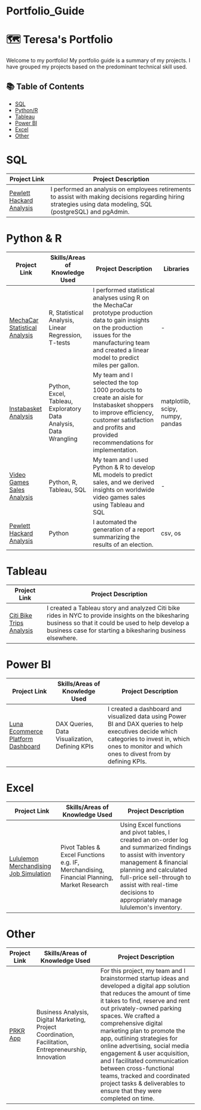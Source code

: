 # Portfolio_Guide

# 🗺 Teresa's Portfolio 

Welcome to my portfolio! My portfolio guide is a summary of my projects. I have grouped my projects based on the predominant technical skill used. 

## 📚 Table of Contents
- [SQL](#sql)
- [Python/R](#python-r)
- [Tableau](#tableau)
- [Power BI](#power-bi)
- [Excel](#excel) 
- [Other](#other)


# SQL 
| Project Link | Project Description | 
|---|---|
| [Pewlett Hackard Analysis](https://github.com/teresa-le/Pewlett_Hackard_Analysis) | I performed an analysis on employees retirements to assist with making decisions regarding hiring strategies using data modeling, SQL (postgreSQL) and pgAdmin.


# Python & R 
| Project Link | Skills/Areas of Knowledge Used | Project Description | Libraries 
|---|---|---|---|
| [MechaCar Statistical Analysis](https://github.com/teresa-le/MechaCar_Statistical_Analysis) | R, Statistical Analysis, Linear Regression, T-tests | I performed statistical analyses using R on the MechaCar prototype production data to gain insights on the production issues for the manufacturing team and created a linear model to predict miles per gallon. | - 
| [Instabasket Analysis](https://github.com/teresa-le/Instabasket_Analysis) | Python, Excel, Tableau, Exploratory Data Analysis, Data Wrangling | My team and I selected the top 1000 products to create an aisle for Instabasket shoppers to improve efficiency, customer satisfaction and profits and provided recommendations for implementation. | matplotlib, scipy, numpy, pandas 
| [Video Games Sales Analysis](https://github.com/teresa-le/Video_Games_Sales_Analysis) | Python, R, Tableau, SQL | My team and I used Python & R to develop ML models to predict sales, and we derived insights on worldwide video games sales using Tableau and SQL | - 
| [Pewlett Hackard Analysis](https://github.com/teresa-le/Election_Analysis) | Python | I automated the generation of a report summarizing the results of an election. | csv, os 


# Tableau  
| Project Link | Project Description | 
|---|---|
| [Citi Bike Trips Analysis](https://github.com/teresa-le/Bikesharing) | I created a Tableau story and analyzed Citi bike rides in NYC to provide insights on the bikesharing business so that it could be used to help develop a business case for starting a bikesharing business elsewhere.


# Power BI 
| Project Link | Skills/Areas of Knowledge Used | Project Description | 
|---|---|---|
| [Luna Ecommerce Platform Dashboard](https://github.com/teresa-le/Luna_Ecommerce_Dashboard) | DAX Queries, Data Visualization, Defining KPIs | I created a dashboard and visualized data using Power BI and DAX queries to help executives decide which categories to invest in, which ones to monitor and which ones to divest from by defining KPIs.


# Excel
| Project Link | Skills/Areas of Knowledge Used | Project Description | 
|---|---|---|
| [Lululemon Merchandising Job Simulation](https://github.com/teresa-le/Lululemon_Merchandising_Analysis) | Pivot Tables & Excel Functions e.g. IF, Merchandising, Financial Planning, Market Research | Using Excel functions and pivot tables, I created an on-order log and summarized findings to assist with inventory management & financial planning and calculated full-price sell-through to assist with real-time decisions to appropriately manage lululemon's inventory. 


# Other 
| Project Link | Skills/Areas of Knowledge Used | Project Description | 
|---|---|---|
| [PRKR App](https://docs.google.com/presentation/d/1RgJp-cxrVsqAsje2zU_8VXxksKuIg3JO/edit#slide=id.p18) | Business Analysis, Digital Marketing, Project Coordination, Facilitation, Entrepreneurship, Innovation | For this project, my team and I brainstormed startup ideas and developed a digital app solution that reduces the amount of time it takes to find, reserve and rent out privately-owned parking spaces. We crafted a comprehensive digital marketing plan to promote the app, outlining strategies for online advertising, social media engagement & user acquisition, and I facilitated communication between cross-functional teams, tracked and coordinated project tasks & deliverables to ensure that they were completed on time.

